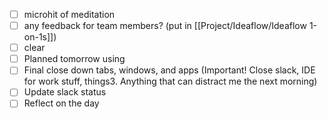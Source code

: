 - [ ] microhit of meditation
- [ ] any feedback for team members? (put in [[Project/Ideaflow/Ideaflow 1-on-1s]])
- [ ] clear [](./inbox-list.md)
- [ ] Planned tomorrow using [](./sketch-out-my-day.md)
- [ ] Final close down tabs, windows, and apps (Important! Close slack, IDE for work stuff, things3. Anything that can distract me the next morning)
- [ ] Update slack status
- [ ] Reflect on the day [](./daily-reflections.md)
